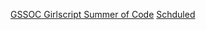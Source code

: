 [GSSOC Girlscript Summer of Code](https://gssoc.girlscript.tech/index.html) [Schduled](https://gssoc.girlscript.tech/schedule.html)
